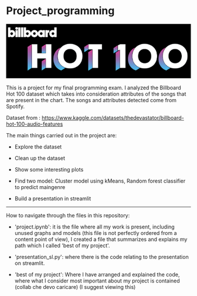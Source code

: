 # Project_programming

![image](billhot100.png)

This is a project for my final programming exam.
I analyzed the Billboard Hot 100 dataset which takes into consideration attributes of the songs that are present in the chart. 
The songs and attributes detected come from Spotify.

Dataset from : https://www.kaggle.com/datasets/thedevastator/billboard-hot-100-audio-features 

The main things carried out in the project are:

- Explore the dataset

- Clean up the dataset

- Show some interesting plots

- Find two model: Cluster model using kMeans, Random forest classifier to predict maingenre

- Build a presentation in streamlit

-------------------------------------------

How to navigate through the files in this repository:

* 'project.ipynb': it is the file where all my work is present, including unused graphs and models (this file is not perfectly ordered from a content point of view), I created a file that summarizes and explains my path which I called 'best of my project'.

* 'presentation_sl.py': where there is the code relating to the presentation on streamlit.

* 'best of my project': Where I have arranged and explained the code, where what I consider most important about my project is contained (collab che devo caricare) (I suggest viewing this)

